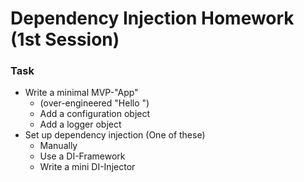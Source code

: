 # Dependency Injection Homework (1st Session)

### Task

- Write a minimal MVP-"App"
  - (over-engineered "Hello <Name>")
  - Add a configuration object
  - Add a logger object
- Set up dependency injection (One of these)
  - Manually
  - Use a DI-Framework
  - Write a mini DI-Injector

